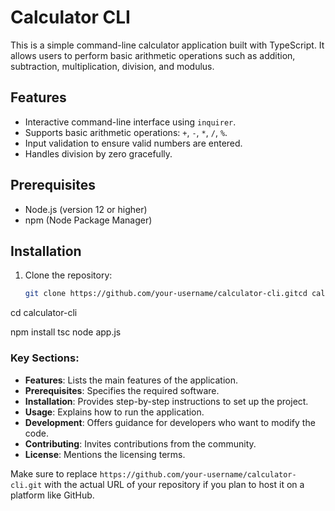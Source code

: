 # Calculator CLI

This is a simple command-line calculator application built with TypeScript. It allows users to perform basic arithmetic operations such as addition, subtraction, multiplication, division, and modulus.

## Features

- Interactive command-line interface using `inquirer`.
- Supports basic arithmetic operations: `+`, `-`, `*`, `/`, `%`.
- Input validation to ensure valid numbers are entered.
- Handles division by zero gracefully.

## Prerequisites

- Node.js (version 12 or higher)
- npm (Node Package Manager)

## Installation

1. Clone the repository:

   ```bash
   git clone https://github.com/your-username/calculator-cli.gitcd calculator-cli

cd calculator-cli

npm install
tsc
node app.js


### Key Sections:
- **Features**: Lists the main features of the application.
- **Prerequisites**: Specifies the required software.
- **Installation**: Provides step-by-step instructions to set up the project.
- **Usage**: Explains how to run the application.
- **Development**: Offers guidance for developers who want to modify the code.
- **Contributing**: Invites contributions from the community.
- **License**: Mentions the licensing terms.

Make sure to replace `https://github.com/your-username/calculator-cli.git` with the actual URL of your repository if you plan to host it on a platform like GitHub.


